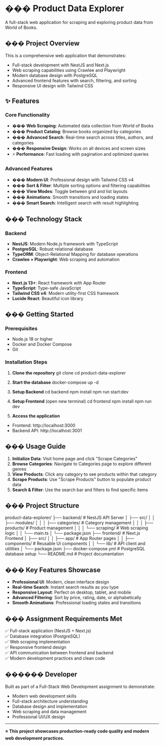 # ��� Product Data Explorer

A full-stack web application for scraping and exploring product data from World of Books.

## ��� Project Overview

This is a comprehensive web application that demonstrates:
- Full-stack development with NestJS and Next.js
- Web scraping capabilities using Crawlee and Playwright
- Modern database design with PostgreSQL
- Advanced frontend features with search, filtering, and sorting
- Responsive UI design with Tailwind CSS

## ✨ Features

### Core Functionality
- ��� **Web Scraping**: Automated data collection from World of Books
- ��� **Product Catalog**: Browse books organized by categories
- ��� **Advanced Search**: Real-time search across titles, authors, and categories
- ��� **Responsive Design**: Works on all devices and screen sizes
- ⚡ **Performance**: Fast loading with pagination and optimized queries

### Advanced Features
- ��� **Modern UI**: Professional design with Tailwind CSS v4
- ��� **Sort & Filter**: Multiple sorting options and filtering capabilities
- ��� **View Modes**: Toggle between grid and list layouts
- ��� **Animations**: Smooth transitions and loading states
- ��� **Smart Search**: Intelligent search with result highlighting

## ��� Technology Stack

### Backend
- **NestJS**: Modern Node.js framework with TypeScript
- **PostgreSQL**: Robust relational database
- **TypeORM**: Object-Relational Mapping for database operations
- **Crawlee + Playwright**: Web scraping and automation

### Frontend
- **Next.js 13+**: React framework with App Router
- **TypeScript**: Type-safe JavaScript
- **Tailwind CSS v4**: Modern utility-first CSS framework
- **Lucide React**: Beautiful icon library

## ��� Getting Started

### Prerequisites
- Node.js 18 or higher
- Docker and Docker Compose
- Git

### Installation Steps

1. **Clone the repository**
git clone <repository-url>
cd product-data-explorer
2. **Start the database**
docker-compose up -d
3. **Setup Backend**
cd backend
npm install
npm run start:dev

4. **Setup Frontend** (open new terminal)
cd frontend
npm install
npm run dev
5. **Access the application**
- Frontend: http://localhost:3000
- Backend API: http://localhost:3001

## ��� Usage Guide

1. **Initialize Data**: Visit home page and click "Scrape Categories"
2. **Browse Categories**: Navigate to Categories page to explore different genres
3. **View Products**: Click any category to see products within that category
4. **Scrape Products**: Use "Scrape Products" button to populate product data
5. **Search & Filter**: Use the search bar and filters to find specific items

## ��� Project Structure

product-data-explorer/
├── backend/ # NestJS API Server
│ ├── src/
│ │ ├── modules/
│ │ │ ├── categories/ # Category management
│ │ │ ├── products/ # Product management
│ │ │ └── scraping/ # Web scraping logic
│ │ └── main.ts
│ └── package.json
├── frontend/ # Next.js Frontend
│ ├── src/
│ │ ├── app/ # App Router pages
│ │ ├── components/ # Reusable UI components
│ │ └── lib/ # API client and utilities
│ └── package.json
├── docker-compose.yml # PostgreSQL database setup
└── README.md # Project documentation

## ��� Key Features Showcase

- **Professional UI**: Modern, clean interface design
- **Real-time Search**: Instant search results as you type
- **Responsive Layout**: Perfect on desktop, tablet, and mobile
- **Advanced Filtering**: Sort by price, rating, date, or alphabetically
- **Smooth Animations**: Professional loading states and transitions

## ��� Assignment Requirements Met

✅ Full-stack application (NestJS + Next.js)  
✅ Database integration (PostgreSQL)  
✅ Web scraping implementation  
✅ Responsive frontend design  
✅ API communication between frontend and backend  
✅ Modern development practices and clean code  

## ���‍��� Developer

Built as part of a Full-Stack Web Development assignment to demonstrate:
- Modern web development skills
- Full-stack architecture understanding
- Database design and implementation
- Web scraping and data management
- Professional UI/UX design

---

**⭐ This project showcases production-ready code quality and modern web development practices.**
